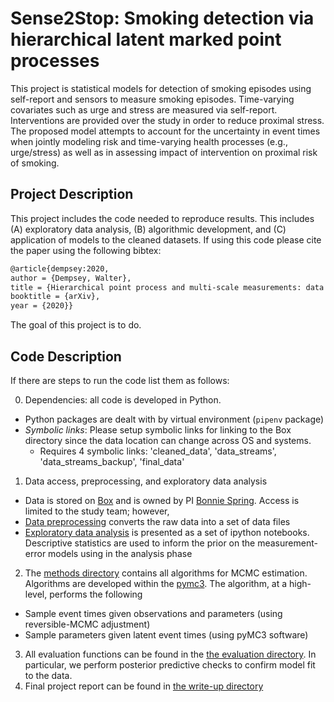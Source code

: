 # Sense2Stop: Smoking detection via hierarchical latent marked point processes  #

This project is statistical models for detection of smoking episodes using self-report and sensors to measure smoking episodes.  Time-varying covariates such as urge and stress are measured via self-report.  Interventions are provided over the study in order to reduce proximal stress.  The proposed model attempts to account for the uncertainty in event times when jointly modeling risk and time-varying health processes (e.g., urge/stress) as well as in assessing impact of intervention on proximal risk of smoking.

## Project Description ##
This project includes the code needed to reproduce results.  This includes (A) exploratory data analysis, (B) algorithmic development, and (C) application of models to the cleaned datasets. If using this code please cite the paper using the following bibtex: 

```tex
@article{dempsey:2020,
author = {Dempsey, Walter},
title = {Hierarchical point process and multi-scale measurements: data integration for latent recurrent event analysis under uncertainty},
booktitle = {arXiv},
year = {2020}}
```
The goal of this project is to do. 

## Code Description ##

If there are steps to run the code list them as follows: 

0. Dependencies: all code is developed in Python.  
* Python packages are dealt with by virtual environment (`pipenv` package)
* _Symbolic links_: Please setup symbolic links for linking to the Box directory since the data location can change across OS and systems.  
  + Requires 4 symbolic links: 'cleaned_data', 'data_streams', 'data_streams_backup', 'final_data'
1. Data access, preprocessing, and exploratory data analysis
* Data is stored on [Box](https://account.box.com/login) and is owned by PI [Bonnie Spring](https://www.feinberg.northwestern.edu/faculty-profiles/az/profile.html?xid=16136).  Access is limited to the study team; however, 
* [Data preprocessing](/data_preprocessing) converts the raw data into a set of data files
* [Exploratory data analysis](/mems) is presented as a set of ipython notebooks. Descriptive statistics are used to inform the prior on the measurement-error models using in the analysis phase
2. The [methods directory](/methods) contains all algorithms for MCMC estimation.  Algorithms are developed within the [pymc3](https://docs.pymc.io/).  The algorithm, at a high-level, performs the following
* Sample event times given observations and parameters (using reversible-MCMC adjustment)
* Sample parameters given latent event times (using pyMC3 software) 
3. All evaluation functions can be found in the [the evaluation directory](/evaluation).  In particular, we perform posterior predictive checks to confirm model fit to the data.
4. Final project report can be found in [the write-up directory](/write-up)
